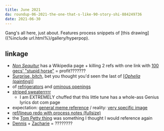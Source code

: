 ```yaml
---
title: June 2021
da: roundup-06-2021-the-one-that-s-like-90-story-shi-884249736
date: 2021-06-30
---
```

Gang's all here, just about. Features process snippets of [this drawing]({%include url.html%}/gallery/hyperpop).

## linkage
- <a href="https://en.wikipedia.org/wiki/Non_Sequitur_(comic_strip)" class="ext"><i>Non Sequitur</i></a> has a Wikipedia page + killing 2 refs with one link with <a href="https://www.youtube.com/watch?v=9YO5ruvFSCU" class="ext">100 gecs' "stupid horse"</a> = profit???????
- <a href="https://knowyourmeme.com/memes/surprise-bitch" class="ext">Surprise, bitch</a>, bet you thought you'd seen the last of \[<a href="https://en.wikipedia.org/wiki/Ophelia_(painting)" class="ext"><i>Ophelia</i> (painting)</a>]
- of <a href="https://www.youtube.com/watch?v=YUegLUQmNUw" class="ext">refrigerators</a> and <a href="https://www.youtube.com/watch?v=-anabfAg06U" class="ext">ominous openings</a>
- <a href="https://genius.com/Spongebob-squarepants-sweater-song-lyrics" class="ext">striped sweaterrrrr</a>
	- I am <em style="text-transform:uppercase;font-style:normal">extremely</em> chuffed that this little tune has a whole-ass Genius lyrics dot com page
- expectation: <a href="https://knowyourmeme.com/memes/expectation-vs-reality" class="ext">general meme reference</a> / reality: <a href="https://knowyourmeme.com/photos/1071746-nihilism" class="ext">very specific image</a>
- <a href="https://sta.sh/0174su94cbz6" class="ext">ref/lineup redo with process notes (fullsize)</a>
- the <a href="https://www.youtube.com/watch?v=KnTE1dlJCFA" class="ext">Tom Petty thing</a> was something I thought I would reference again
- <a href="https://spongebob.fandom.com/wiki/Dennis" class="ext">Dennis</a> + <a href="https://off.fandom.com/wiki/Zacharie?file=Zacharie_04.jpg" class="ext">Zacharie</a> = ????????